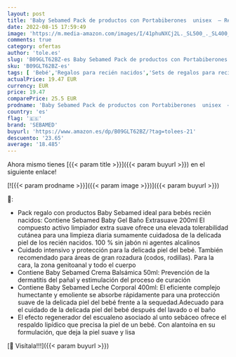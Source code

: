```yaml
---
layout: post
title: 'Baby Sebamed Pack de productos con Portabiberones  unisex  – Regalo recién nacido: Contiene Baby Sebamed Gel de Baño Extra Suave 200 ml  Leche Intensiva 200 ml  Crema Balsámica 50 ml'
date: 2022-08-15 17:59:49
image: 'https://m.media-amazon.com/images/I/41phuNXCj2L._SL500_._SL400_.jpg'
comments: true
category: ofertas
author: 'tole.es'
slug: 'B09GLT62BZ-es Baby Sebamed Pack de productos con Portabiberones unisex –...'
sku: 'B09GLT62BZ-es'
tags: [ 'Bebé','Regalos para recién nacidos','Sets de regalos para recién nacidos','nacido','recién','sebamed','🇪🇸', ]
actualPrice: 19.47 EUR
currency: EUR
price: 19.47
comparePrice: 25.5 EUR
prodname: 'Baby Sebamed Pack de productos con Portabiberones  unisex  – Regalo recién nacido: Contiene Baby Sebamed Gel de Baño Extra Suave 200 ml  Leche Intensiva 200 ml  Crema Balsámica 50 ml'
country: 'es'
flag: '🇪🇸'
brand: 'SEBAMED'
buyurl: 'https://www.amazon.es/dp/B09GLT62BZ/?tag=tolees-21'
descuento: '23.65'
average: '18.485'
---
```


Ahora mismo tienes [{{< param title >}}]({{< param buyurl >}}) en el siguiente enlace!

[![{{< param prodname >}}]({{< param image >}})]({{< param buyurl >}})

🔎:

- Pack regalo con productos Baby Sebamed ideal para bebés recién nacidos: Contiene Sebamed Baby Gel Baño Extrasuave 200ml El compuesto activo limpiador extra suave ofrece una elevada tolerabilidad cutánea para una limpieza diaria sumamente cuidadosa de la delicada piel de los recién nacidos. 100 % sin jabón ni agentes alcalinos
- Cuidado intensivo y protección para la delicada piel del bebé. También recomendado para áreas de gran rozadura (codos, rodillas). Para la cara, la zona genitoanal y todo el cuerpo
- Contiene Baby Sebamed Crema Balsámica 50ml: Prevención de la dermatitis del pañal y estimulación del proceso de curación
- Contiene Baby Sebamed Leche Corporal 400ml: El eficiente complejo humectante y emoliente se absorbe rápidamente para una protección suave de la delicada piel del bebé frente a la sequedad.Adecuado para el cuidado de la delicada piel del bebé después del lavado o el baño
- El efecto regenerador del escualeno asociado al unto sebáceo ofrece el respaldo lipídico que precisa la piel de un bebé. Con alantoína en su formulación, que deja la piel suave y lisa

[🛒 Visítala!!!]({{< param buyurl >}})
